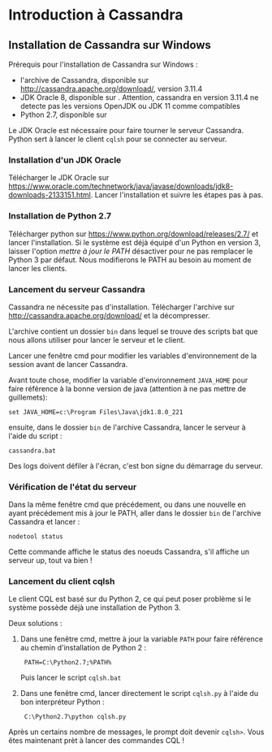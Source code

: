 # Introduction à Cassandra

## Installation de Cassandra sur Windows

Prérequis pour l'installation de Cassandra sur Windows :

- l'archive de Cassandra, disponible sur http://cassandra.apache.org/download/, version 3.11.4
- JDK Oracle 8, disponible sur . Attention, cassandra en version 3.11.4 ne detecte pas les versions OpenJDK ou JDK 11 comme compatibles
- Python 2.7, disponible sur 

Le JDK Oracle est nécessaire pour faire tourner le serveur Cassandra. Python sert à lancer le client `cqlsh` pour se connecter au serveur.

### Installation d'un JDK Oracle

Télécharger le JDK Oracle sur https://www.oracle.com/technetwork/java/javase/downloads/jdk8-downloads-2133151.html. Lancer l'installation et suivre les étapes pas à pas.

### Installation de Python 2.7

Télécharger python sur https://www.python.org/download/releases/2.7/ et lancer l'installation. Si le système est déjà équipé d'un Python en version 3, laisser l'option *mettre à jour le PATH* désactiver pour ne pas remplacer le Python 3 par défaut. Nous modifierons le PATH au besoin au moment de lancer les clients.

### Lancement du serveur Cassandra

Cassandra ne nécessite pas d'installation. Télécharger l'archive sur http://cassandra.apache.org/download/ et la décompresser.

L'archive contient un dossier `bin` dans lequel se trouve des scripts bat que nous allons utiliser pour lancer le serveur et le client.

Lancer une fenêtre cmd pour modifier les variables d'environnement de la session avant de lancer Cassandra.

Avant toute chose, modifier la variable d'environnement `JAVA_HOME` pour faire référence à la bonne version de java (attention à ne pas mettre de guillemets):

    set JAVA_HOME=c:\Program Files\Java\jdk1.8.0_221

ensuite, dans le dossier `bin` de l'archive Cassandra, lancer le serveur à l'aide du script :

    cassandra.bat

Des logs doivent défiler à l'écran, c'est bon signe du démarrage du serveur.

### Vérification de l'état du serveur

Dans la même fenêtre cmd que précédement, ou dans une nouvelle en ayant précédement mis à jour le PATH, aller dans le dossier `bin` de l'archive Cassandra et lancer :

    nodetool status

Cette commande affiche le status des noeuds Cassandra, s'il affiche un serveur up, tout va bien !

### Lancement du client cqlsh

Le client CQL est basé sur du Python 2, ce qui peut poser problème si le système possède déjà une installation de Python 3.

Deux solutions :

1. Dans une fenêtre cmd, mettre à jour la variable `PATH` pour faire référence au chemin d'installation de Python 2 :

        PATH=C:\Python2.7;%PATH%

    Puis lancer le script `cqlsh.bat`

2. Dans une fenêtre cmd, lancer directement le script `cqlsh.py` à l'aide du bon interpréteur Python :

        C:\Python2.7\python cqlsh.py


Après un certains nombre de messages, le prompt doit devenir `cqlsh>`. Vous êtes maintenant prèt à lancer des commandes CQL !